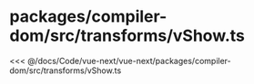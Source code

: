 # packages/compiler-dom/src/transforms/vShow.ts

<<< @/docs/Code/vue-next/vue-next/packages/compiler-dom/src/transforms/vShow.ts
